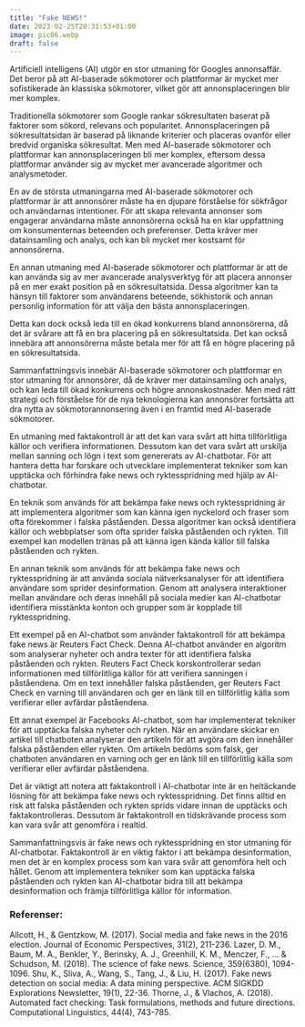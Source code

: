 ```yaml
---
title: "Fake NEWS!"
date: 2023-02-25T20:31:53+01:00
image: pic06.webp
draft: false
---
```


Artificiell intelligens (AI) utgör en stor utmaning för Googles annonsaffär. Det beror på att AI-baserade sökmotorer och plattformar är mycket mer sofistikerade än klassiska sökmotorer, vilket gör att annonsplaceringen blir mer komplex.

Traditionella sökmotorer som Google rankar sökresultaten baserat på faktorer som sökord, relevans och popularitet. Annonsplaceringen på sökresultatsidan är baserad på liknande kriterier och placeras ovanför eller bredvid organiska sökresultat. Men med AI-baserade sökmotorer och plattformar kan annonsplaceringen bli mer komplex, eftersom dessa plattformar använder sig av mycket mer avancerade algoritmer och analysmetoder.

En av de största utmaningarna med AI-baserade sökmotorer och plattformar är att annonsörer måste ha en djupare förståelse för sökfrågor och användarnas intentioner. För att skapa relevanta annonser som engagerar användarna måste annonsörerna också ha en klar uppfattning om konsumenternas beteenden och preferenser. Detta kräver mer datainsamling och analys, och kan bli mycket mer kostsamt för annonsörerna.

En annan utmaning med AI-baserade sökmotorer och plattformar är att de kan använda sig av mer avancerade analysverktyg för att placera annonser på en mer exakt position på en sökresultatsida. Dessa algoritmer kan ta hänsyn till faktorer som användarens beteende, sökhistorik och annan personlig information för att välja den bästa annonsplaceringen.

Detta kan dock också leda till en ökad konkurrens bland annonsörerna, då det är svårare att få en bra placering på en sökresultatsida. Det kan också innebära att annonsörerna måste betala mer för att få en högre placering på en sökresultatsida.

Sammanfattningsvis innebär AI-baserade sökmotorer och plattformar en stor utmaning för annonsörer, då de kräver mer datainsamling och analys, och kan leda till ökad konkurrens och högre annonskostnader. Men med rätt strategi och förståelse för de nya teknologierna kan annonsörer fortsätta att dra nytta av sökmotorannonsering även i en framtid med AI-baserade sökmotorer.

En utmaning med faktakontroll är att det kan vara svårt att hitta tillförlitliga källor och verifiera informationen. Dessutom kan det vara svårt att urskilja mellan sanning och lögn i text som genererats av AI-chatbotar. För att hantera detta har forskare och utvecklare implementerat tekniker som kan upptäcka och förhindra fake news och ryktesspridning med hjälp av AI-chatbotar.

En teknik som används för att bekämpa fake news och ryktesspridning är att implementera algoritmer som kan känna igen nyckelord och fraser som ofta förekommer i falska påståenden. Dessa algoritmer kan också identifiera källor och webbplatser som ofta sprider falska påståenden och rykten. Till exempel kan modellen tränas på att känna igen kända källor till falska påståenden och rykten.

En annan teknik som används för att bekämpa fake news och ryktesspridning är att använda sociala nätverksanalyser för att identifiera användare som sprider desinformation. Genom att analysera interaktioner mellan användare och deras innehåll på sociala medier kan AI-chatbotar identifiera misstänkta konton och grupper som är kopplade till ryktesspridning.

Ett exempel på en AI-chatbot som använder faktakontroll för att bekämpa fake news är Reuters Fact Check. Denna AI-chatbot använder en algoritm som analyserar nyheter och andra texter för att identifiera falska påståenden och rykten. Reuters Fact Check korskontrollerar sedan informationen med tillförlitliga källor för att verifiera sanningen i påståendena. Om en text innehåller falska påståenden, ger Reuters Fact Check en varning till användaren och ger en länk till en tillförlitlig källa som verifierar eller avfärdar påståendena.

Ett annat exempel är Facebooks AI-chatbot, som har implementerat tekniker för att upptäcka falska nyheter och rykten. När en användare skickar en artikel till chatboten analyserar den artikeln för att avgöra om den innehåller falska påståenden eller rykten. Om artikeln bedöms som falsk, ger chatboten användaren en varning och ger en länk till en tillförlitlig källa som verifierar eller avfärdar påståendena.

Det är viktigt att notera att faktakontroll i AI-chatbotar inte är en heltäckande lösning för att bekämpa fake news och ryktesspridning. Det finns alltid en risk att falska påståenden och rykten sprids vidare innan de upptäcks och faktakontrolleras. Dessutom är faktakontroll en tidskrävande process som kan vara svår att genomföra i realtid.

Sammanfattningsvis är fake news och ryktesspridning en stor utmaning för AI-chatbotar. Faktakontroll är en viktig faktor i att bekämpa desinformation, men det är en komplex process som kan vara svår att genomföra helt och hållet. Genom att implementera tekniker som kan upptäcka falska påståenden och rykten kan AI-chatbotar bidra till att bekämpa desinformation och främja tillförlitliga källor för information.

### Referenser:

Allcott, H., & Gentzkow, M. (2017). Social media and fake news in the 2016 election. Journal of Economic Perspectives, 31(2), 211-236.
Lazer, D. M., Baum, M. A., Benkler, Y., Berinsky, A. J., Greenhill, K. M., Menczer, F., ... & Schudson, M. (2018). The science of fake news. Science, 359(6380), 1094-1096.
Shu, K., Sliva, A., Wang, S., Tang, J., & Liu, H. (2017). Fake news detection on social media: A data mining perspective. ACM SIGKDD Explorations Newsletter, 19(1), 22-36.
Thorne, J., & Vlachos, A. (2018). Automated fact checking: Task formulations, methods and future directions. Computational Linguistics, 44(4), 743-785.




